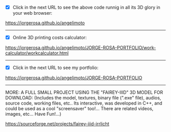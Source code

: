 - [x] Click in the next URL to see the above code runnig in all its 3D glory in your web browser:

https://jorgerosa.github.io/angelimoto

<hr>

- [x] Online 3D printing costs calculator:

https://jorgerosa.github.io/angelimoto/JORGE-ROSA-PORTFOLIO/work-calculator/workcalculator.html

<hr>

- [x] Click in the next URL to see my portfolio:

https://jorgerosa.github.io/angelimoto/JORGE-ROSA-PORTFOLIO

<hr>

MORE: A FULL SMALL PROJECT USING THE "FAIREY-IIID" 3D MODEL FOR DOWNLOAD: (Includes the model, textures, binary file (".exe" file), audios, source code, working files, etc.. Its interactive, was developed in C++, and could be used as a cool "screensaver" too!... There are related videos, images, etc... Have Fun!...)

https://sourceforge.net/projects/fairey-iiid-irrlicht

